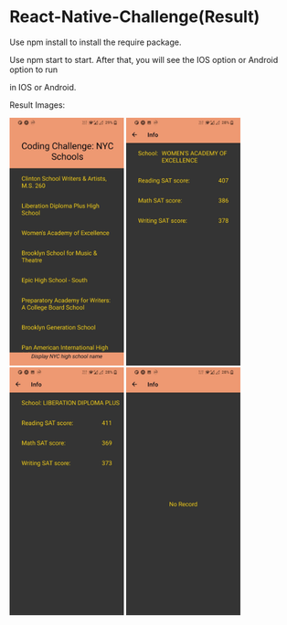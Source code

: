 # React-Native-Challenge(Result)

Use npm install to install the require package.

Use npm start to start. After that, you will see the IOS option or Android option to run

in IOS or Android.

Result Images:

<img src="list.jpg" width="200"/>
<img src="record1.jpg" width="200"/>
<img src="record2.jpg" width="200"/>
<img src="norecord.jpg" width="200"/>

